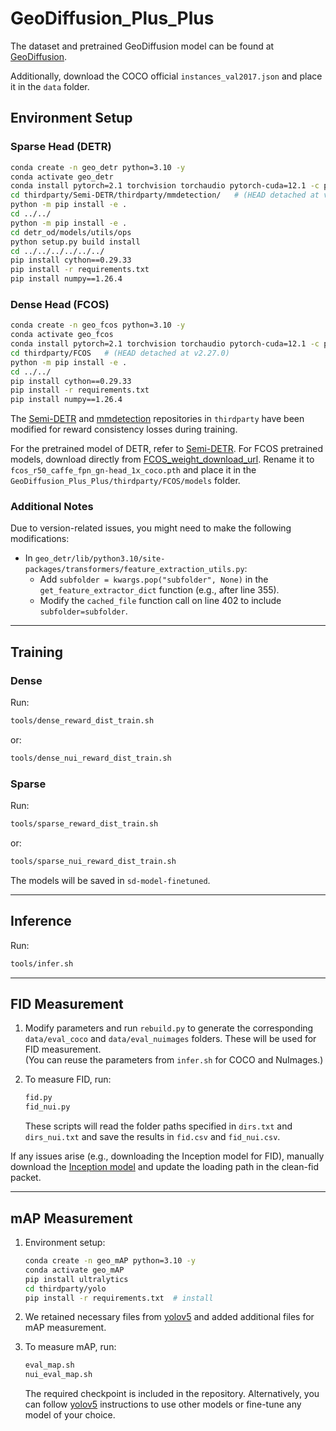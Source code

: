 # GeoDiffusion_Plus_Plus

The dataset and pretrained GeoDiffusion model can be found at [GeoDiffusion](https://github.com/KaiChen1998/GeoDiffusion).

Additionally, download the COCO official `instances_val2017.json` and place it in the `data` folder.

## Environment Setup

### Sparse Head (DETR)

```bash
conda create -n geo_detr python=3.10 -y
conda activate geo_detr
conda install pytorch=2.1 torchvision torchaudio pytorch-cuda=12.1 -c pytorch -c nvidia
cd thirdparty/Semi-DETR/thirdparty/mmdetection/   # (HEAD detached at v2.27.0)
python -m pip install -e .
cd ../../
python -m pip install -e .
cd detr_od/models/utils/ops
python setup.py build install
cd ../../../../../../
pip install cython==0.29.33
pip install -r requirements.txt
pip install numpy==1.26.4
```

### Dense Head (FCOS)

```bash
conda create -n geo_fcos python=3.10 -y
conda activate geo_fcos
conda install pytorch=2.1 torchvision torchaudio pytorch-cuda=12.1 -c pytorch -c nvidia
cd thirdparty/FCOS   # (HEAD detached at v2.27.0)
python -m pip install -e .
cd ../../
pip install cython==0.29.33
pip install -r requirements.txt
pip install numpy==1.26.4
```

The [Semi-DETR](https://github.com/JCZ404/Semi-DETR) and [mmdetection](https://github.com/open-mmlab/mmdetection) repositories in `thirdparty` have been modified for reward consistency losses during training.

For the pretrained model of DETR, refer to [Semi-DETR](https://github.com/JCZ404/Semi-DETR). For FCOS pretrained models, download directly from [FCOS_weight_download_url](https://download.openmmlab.com/mmdetection/v2.0/fcos/fcos_r50_caffe_fpn_gn-head_1x_coco/fcos_r50_caffe_fpn_gn-head_1x_coco-821213aa.pth). Rename it to `fcos_r50_caffe_fpn_gn-head_1x_coco.pth` and place it in the `GeoDiffusion_Plus_Plus/thirdparty/FCOS/models` folder.

### Additional Notes
Due to version-related issues, you might need to make the following modifications:

- In `geo_detr/lib/python3.10/site-packages/transformers/feature_extraction_utils.py`:
  - Add `subfolder = kwargs.pop("subfolder", None)` in the `get_feature_extractor_dict` function (e.g., after line 355).
  - Modify the `cached_file` function call on line 402 to include `subfolder=subfolder`.

---

## Training

### Dense
Run:  
```bash
tools/dense_reward_dist_train.sh
```  
or:  
```bash
tools/dense_nui_reward_dist_train.sh
```

### Sparse
Run:  
```bash
tools/sparse_reward_dist_train.sh
```  
or:  
```bash
tools/sparse_nui_reward_dist_train.sh
```

The models will be saved in `sd-model-finetuned`.

---

## Inference

Run:
```bash
tools/infer.sh
```

---

## FID Measurement

1. Modify parameters and run `rebuild.py` to generate the corresponding `data/eval_coco` and `data/eval_nuimages` folders. These will be used for FID measurement.  
   (You can reuse the parameters from `infer.sh` for COCO and NuImages.)

2. To measure FID, run:
   ```bash
   fid.py
   fid_nui.py
   ```

   These scripts will read the folder paths specified in `dirs.txt` and `dirs_nui.txt` and save the results in `fid.csv` and `fid_nui.csv`.

If any issues arise (e.g., downloading the Inception model for FID), manually download the [Inception model](https://nvlabs-fi-cdn.nvidia.com/stylegan2-ada-pytorch/pretrained/metrics/inception-2015-12-05.pt) and update the loading path in the clean-fid packet.

---

## mAP Measurement

1. Environment setup:
   ```bash
   conda create -n geo_mAP python=3.10 -y
   conda activate geo_mAP
   pip install ultralytics
   cd thirdparty/yolo
   pip install -r requirements.txt  # install
   ```

2. We retained necessary files from [yolov5](https://github.com/ultralytics/yolov5) and added additional files for mAP measurement.

3. To measure mAP, run:
   ```bash
   eval_map.sh
   nui_eval_map.sh
   ```

   The required checkpoint is included in the repository. Alternatively, you can follow [yolov5](https://github.com/ultralytics/yolov5) instructions to use other models or fine-tune any model of your choice.